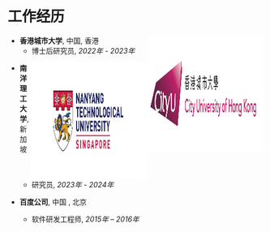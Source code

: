 # 工作经历

<a href="https://www.cityu.edu.hk/zh-cn">
<img src="/images/cityu_logo.jpg" alt="cityu" width="230px" height="230px" style="float: right;"> 
</a>

- **香港城市大学**, 中国, 香港  
    - 博士后研究员, *2022年 - 2023年*

<a href="https://www.ntu.edu.sg/">
<img src="/images/NTU.jpg" alt="NTU" width="230px" height="230px" style="float: right;"> 
</a>

- **南洋理工大学**, 新加坡 
    - 研究员, *2023年 - 2024年*

- **百度公司**, 中国 , 北京
    - 软件研发工程师, *2015年 – 2016年*
